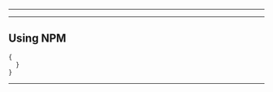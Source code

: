 












---














---

## **Using NPM**

























```js
{
  }
}
```


---
